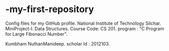 # -my-first-repository
Config files for my GitHub profile.
National Institute of Technology Silchar. MiniProject-I. Data Structures. Course Code: CS 201. program : "C Program for Large Fibonacci Number".

Kumbham NuthanManideep. scholar Id : 2012103.

